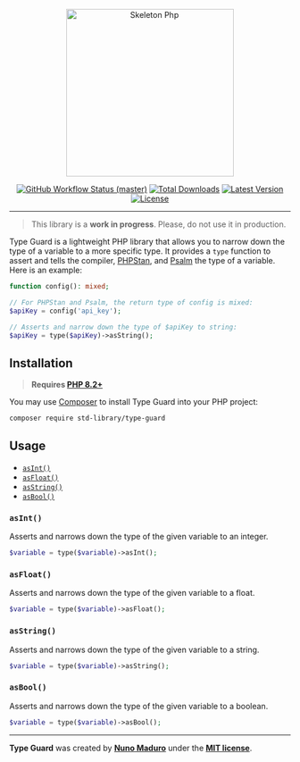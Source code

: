<p align="center">
    <img src="https://raw.githubusercontent.com/std-library/type-guard/master/docs/example.jpg" height="300" alt="Skeleton Php">
    <p align="center">
        <a href="https://github.com/std-library/type-guard/actions"><img alt="GitHub Workflow Status (master)" src="https://github.com/std-library/type-guard/actions/workflows/tests.yml/badge.svg"></a>
        <a href="https://packagist.org/packages/std-library/type-guard"><img alt="Total Downloads" src="https://img.shields.io/packagist/dt/std-library/type-guard"></a>
        <a href="https://packagist.org/packages/std-library/type-guard"><img alt="Latest Version" src="https://img.shields.io/packagist/v/std-library/type-guard"></a>
        <a href="https://packagist.org/packages/std-library/type-guard"><img alt="License" src="https://img.shields.io/packagist/l/std-library/type-guard"></a>
    </p>
</p>

------

> This library is a **work in progress**. Please, do not use it in production.

Type Guard is a lightweight PHP library that allows you to narrow down the type of a variable to a more specific type. It provides a `type` function to assert and tells the compiler, [PHPStan](https://phpstan.org/), and [Psalm](https://psalm.dev/) the type of a variable. Here is an example:

```php
function config(): mixed;

// For PHPStan and Psalm, the return type of config is mixed:
$apiKey = config('api_key'); 

// Asserts and narrow down the type of $apiKey to string:
$apiKey = type($apiKey)->asString(); 
```

## Installation

> **Requires [PHP 8.2+](https://php.net/releases/)**

You may use [Composer](https://getcomposer.org) to install Type Guard into your PHP project:

```bash
composer require std-library/type-guard
```

## Usage

- [`asInt()`](#asint)
- [`asFloat()`](#asfloat)
- [`asString()`](#asstring)
- [`asBool()`](#asbool)

### `asInt()`

Asserts and narrows down the type of the given variable to an integer.

```php
$variable = type($variable)->asInt();
```

### `asFloat()`

Asserts and narrows down the type of the given variable to a float.

```php
$variable = type($variable)->asFloat();
```

### `asString()`

Asserts and narrows down the type of the given variable to a string.

```php
$variable = type($variable)->asString();
```

### `asBool()`

Asserts and narrows down the type of the given variable to a boolean.

```php
$variable = type($variable)->asBool();
```

------

**Type Guard** was created by **[Nuno Maduro](https://twitter.com/enunomaduro)** under the **[MIT license](https://opensource.org/licenses/MIT)**.
